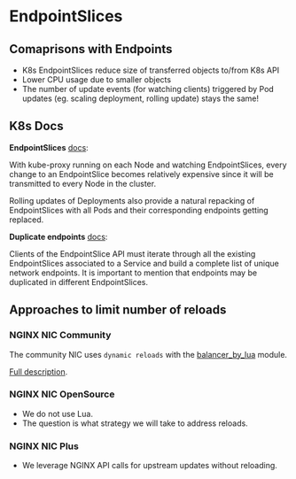 # EndpointSlices

## Comaprisons with Endpoints

- K8s EndpointSlices reduce size of transferred objects to/from K8s API
- Lower CPU usage due to smaller objects
- The number of update events (for watching clients) triggered by Pod updates (eg. scaling deployment, rolling update) stays the same!

## K8s Docs

**EndpointSlices** [docs](https://kubernetes.io/docs/concepts/services-networking/endpoint-slices/#distribution-of-endpointslices):

With kube-proxy running on each Node and watching EndpointSlices, every change to an EndpointSlice becomes relatively expensive since it will be transmitted to every Node in the cluster.

Rolling updates of Deployments also provide a natural repacking of EndpointSlices with all Pods and their corresponding endpoints getting replaced.

**Duplicate endpoints** [docs](https://kubernetes.io/docs/concepts/services-networking/endpoint-slices/#duplicate-endpoints):

Clients of the EndpointSlice API must iterate through all the existing EndpointSlices associated to a Service and build a complete list of unique network endpoints. It is important to mention that endpoints may be duplicated in different EndpointSlices.

## Approaches to limit number of reloads

### NGINX NIC Community

The community NIC uses `dynamic reloads` with the [balancer_by_lua](https://github.com/openresty/lua-resty-core/blob/master/lib/ngx/balancer.md) module.

[Full description](https://kubernetes.github.io/ingress-nginx/how-it-works/#avoiding-reloads).

### NGINX NIC OpenSource

- We do not use Lua.
- The question is what strategy we will take to address reloads.

### NGINX NIC Plus

- We leverage NGINX API calls for upstream updates without reloading.

